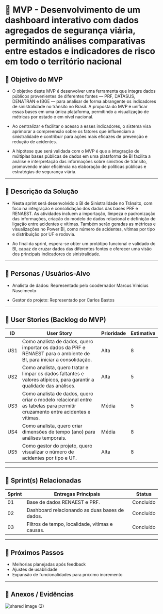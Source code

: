 # 📌 MVP - Desenvolvimento de um dashboard interativo com dados agregados de segurança viária, permitindo análises comparativas entre estados e indicadores de risco em todo o território nacional

## 🎯 Objetivo do MVP
- O objetivo deste MVP é desenvolver uma ferramenta que integre dados públicos provenientes de diferentes fontes — PRF, DATASUS, DENATRAN e IBGE — para analisar de forma abrangente os indicadores de sinistralidade no trânsito no Brasil. A proposta do MVP é unificar essas bases em uma única plataforma, permitindo a visualização de métricas por estado e em nível nacional.

- Ao centralizar e facilitar o acesso a esses indicadores, o sistema visa aprimorar a compreensão sobre os fatores que influenciam a sinistralidade e contribuir para ações mais eficazes de prevenção e redução de acidentes.
  
- A hipótese que será validada com o MVP é que a integração de múltiplas bases públicas de dados em uma plataforma de BI facilita a análise e interpretação das informações sobre sinistros de trânsito, promovendo maior eficiência na elaboração de políticas públicas e estratégias de segurança viária. 

---

## 📝 Descrição da Solução
- Nesta sprint será desenvolvido o BI de Sinistralidade no Trânsito, com foco na integração e consolidação dos dados das bases PRF e RENAEST. As atividades incluem a importação, limpeza e padronização das informações, criação do modelo de dados relacional e definição de ligação entre acidentes e vítimas. Também serão geradas as métricas e visualizações no Power BI, como número de acidentes, vítimas por tipo e distribuição por UF e rodovia.

- Ao final da sprint, espera-se obter um protótipo funcional e validado do BI, capaz de cruzar dados das diferentes fontes e oferecer uma visão dos principais indicadores de sinistralidade.

---

## 👥 Personas / Usuários-Alvo
- Analista de dados: Representado pelo coodernador Marcus Vinícius Nascimento

- Gestor do projeto: Representado por Carlos Bastos 

---

## 🔑 User Stories (Backlog do MVP)
| ID  | User Story                                                                 | Prioridade | Estimativa |
|-----|-----------------------------------------------------------------------------|------------|------------|
| US1    | Como analista de dados, quero importar os dados da PRF e RENAEST para o ambiente de BI, para iniciar a consolidação.                                                                 | Alta          | 8 |
| US2    | Como analista, quero tratar e limpar os dados faltantes e valores atípicos, para garantir a qualidade das análises.                                              | Alta          | 5      |
| US3    | Como analista de dados, quero criar o modelo relacional entre as tabelas para permitir cruzamento entre acidentes e vítimas.  | Média         | 5     |
| US4    |  Como analista, quero criar dimensões de tempo (ano) para análises temporais.| Média| 8     |
| US5    | Como gestor do projeto, quero visualizar o número de acidentes por tipo e UF.| Alta          | 8  |                     

---

## 📅 Sprint(s) Relacionadas
| Sprint | Entregas Principais                          | Status   |
|--------|----------------------------------------------|----------|
| 01     | Base de dados RENAEST e PRF.                       | Concluído|
| 02     | Dashboard relacionando as duas bases de dados.     | Concluído |
| 03     | Filtros de tempo, localidade, vítimas e causas.    | Concluído |

---

## 🚀 Próximos Passos
- Melhorias planejadas após feedback  
- Ajustes de usabilidade  
- Expansão de funcionalidades para próximo incremento  

---

## 📂 Anexos / Evidências
![shared image (2)](https://github.com/user-attachments/assets/54d653ca-4f5b-4c2c-9077-d4e6c6d33997)

